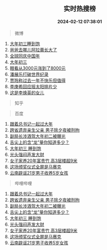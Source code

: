 <div align="center"><h2>实时热搜榜</h2><h4>2024-02-12 07:38:01</h4></div>

> 微博  

1. [大年初三睡到饱](https://s.weibo.com/weibo?q=%23%E5%A4%A7%E5%B9%B4%E5%88%9D%E4%B8%89%E7%9D%A1%E5%88%B0%E9%A5%B1%23&t=31&band_rank=1&Refer=top)<br />
2. [爸爸去哪儿阿拉蕾长大了](https://s.weibo.com/weibo?q=%E7%88%B8%E7%88%B8%E5%8E%BB%E5%93%AA%E5%84%BF%E9%98%BF%E6%8B%89%E8%95%BE%E9%95%BF%E5%A4%A7%E4%BA%86&t=31&band_rank=2&Refer=top)<br />
3. [全球同庆中国年](https://s.weibo.com/weibo?q=%23%E5%85%A8%E7%90%83%E5%90%8C%E5%BA%86%E4%B8%AD%E5%9B%BD%E5%B9%B4%23&t=31&band_rank=3&Refer=top)<br />
4. [大年初三](https://s.weibo.com/weibo?q=%E5%A4%A7%E5%B9%B4%E5%88%9D%E4%B8%89&t=31&band_rank=4&Refer=top)<br />
5. [眼看从3000元涨到了8000元](https://s.weibo.com/weibo?q=%23%E7%9C%BC%E7%9C%8B%E4%BB%8E3000%E5%85%83%E6%B6%A8%E5%88%B0%E4%BA%868000%E5%85%83%23&t=31&band_rank=5&Refer=top)<br />
6. [潘展乐打破世界纪录](https://s.weibo.com/weibo?q=%23%E6%BD%98%E5%B1%95%E4%B9%90%E6%89%93%E7%A0%B4%E4%B8%96%E7%95%8C%E7%BA%AA%E5%BD%95%23&t=31&band_rank=6&Refer=top)<br />
7. [贾玲称过去一年不快乐但值得](https://s.weibo.com/weibo?q=%23%E8%B4%BE%E7%8E%B2%E7%A7%B0%E8%BF%87%E5%8E%BB%E4%B8%80%E5%B9%B4%E4%B8%8D%E5%BF%AB%E4%B9%90%E4%BD%86%E5%80%BC%E5%BE%97%23&t=31&band_rank=7&Refer=top)<br />
8. [李庚希回应摇太阳排片少](https://s.weibo.com/weibo?q=%23%E6%9D%8E%E5%BA%9A%E5%B8%8C%E5%9B%9E%E5%BA%94%E6%91%87%E5%A4%AA%E9%98%B3%E6%8E%92%E7%89%87%E5%B0%91%23&t=31&band_rank=8&Refer=top)<br />
9. [这是李焕英的女儿](https://s.weibo.com/weibo?q=%E8%BF%99%E6%98%AF%E6%9D%8E%E7%84%95%E8%8B%B1%E7%9A%84%E5%A5%B3%E5%84%BF&t=31&band_rank=9&Refer=top)<br />

> 知乎  


> 百度  

1. [跟着总书记一起过大年](https://www.baidu.com/s?wd=%E8%B7%9F%E7%9D%80%E6%80%BB%E4%B9%A6%E8%AE%B0%E4%B8%80%E8%B5%B7%E8%BF%87%E5%A4%A7%E5%B9%B4&sa=fyb_news&rsv_dl=fyb_news)<br />
2. [跨省遗弃亲生父亲 男子除夕夜被刑拘](https://www.baidu.com/s?wd=%E8%B7%A8%E7%9C%81%E9%81%97%E5%BC%83%E4%BA%B2%E7%94%9F%E7%88%B6%E4%BA%B2+%E7%94%B7%E5%AD%90%E9%99%A4%E5%A4%95%E5%A4%9C%E8%A2%AB%E5%88%91%E6%8B%98&sa=fyb_news&rsv_dl=fyb_news)<br />
3. [副局长涉酒驾大年初二被曝光](https://www.baidu.com/s?wd=%E5%89%AF%E5%B1%80%E9%95%BF%E6%B6%89%E9%85%92%E9%A9%BE%E5%A4%A7%E5%B9%B4%E5%88%9D%E4%BA%8C%E8%A2%AB%E6%9B%9D%E5%85%89&sa=fyb_news&rsv_dl=fyb_news)<br />
4. [舌尖上的含“龙”量你知道多少？](https://www.baidu.com/s?wd=%E8%88%8C%E5%B0%96%E4%B8%8A%E7%9A%84%E5%90%AB%E2%80%9C%E9%BE%99%E2%80%9D%E9%87%8F%E4%BD%A0%E7%9F%A5%E9%81%93%E5%A4%9A%E5%B0%91%EF%BC%9F&sa=fyb_news&rsv_dl=fyb_news)<br />
5. [大年初三 睡到饱](https://www.baidu.com/s?wd=%E5%A4%A7%E5%B9%B4%E5%88%9D%E4%B8%89+%E7%9D%A1%E5%88%B0%E9%A5%B1&sa=fyb_news&rsv_dl=fyb_news)<br />
6. [光头强闷声发大财](https://www.baidu.com/s?wd=%E5%85%89%E5%A4%B4%E5%BC%BA%E9%97%B7%E5%A3%B0%E5%8F%91%E5%A4%A7%E8%B4%A2&sa=fyb_news&rsv_dl=fyb_news)<br />
7. [女子家养20年富贵竹 高3层楼超9米](https://www.baidu.com/s?wd=%E5%A5%B3%E5%AD%90%E5%AE%B6%E5%85%BB20%E5%B9%B4%E5%AF%8C%E8%B4%B5%E7%AB%B9+%E9%AB%983%E5%B1%82%E6%A5%BC%E8%B6%859%E7%B1%B3&sa=fyb_news&rsv_dl=fyb_news)<br />
8. [这场颁奖仪式全屏是马赛克](https://www.baidu.com/s?wd=%E8%BF%99%E5%9C%BA%E9%A2%81%E5%A5%96%E4%BB%AA%E5%BC%8F%E5%85%A8%E5%B1%8F%E6%98%AF%E9%A9%AC%E8%B5%9B%E5%85%8B&sa=fyb_news&rsv_dl=fyb_news)<br />
9. [云南辟谣21岁男子收养5岁女孩](https://www.baidu.com/s?wd=%E4%BA%91%E5%8D%97%E8%BE%9F%E8%B0%A321%E5%B2%81%E7%94%B7%E5%AD%90%E6%94%B6%E5%85%BB5%E5%B2%81%E5%A5%B3%E5%AD%A9&sa=fyb_news&rsv_dl=fyb_news)<br />

> 哔哩哔哩  

1. [跟着总书记一起过大年](https://www.baidu.com/s?wd=%E8%B7%9F%E7%9D%80%E6%80%BB%E4%B9%A6%E8%AE%B0%E4%B8%80%E8%B5%B7%E8%BF%87%E5%A4%A7%E5%B9%B4&sa=fyb_news&rsv_dl=fyb_news)<br />
2. [跨省遗弃亲生父亲 男子除夕夜被刑拘](https://www.baidu.com/s?wd=%E8%B7%A8%E7%9C%81%E9%81%97%E5%BC%83%E4%BA%B2%E7%94%9F%E7%88%B6%E4%BA%B2+%E7%94%B7%E5%AD%90%E9%99%A4%E5%A4%95%E5%A4%9C%E8%A2%AB%E5%88%91%E6%8B%98&sa=fyb_news&rsv_dl=fyb_news)<br />
3. [副局长涉酒驾大年初二被曝光](https://www.baidu.com/s?wd=%E5%89%AF%E5%B1%80%E9%95%BF%E6%B6%89%E9%85%92%E9%A9%BE%E5%A4%A7%E5%B9%B4%E5%88%9D%E4%BA%8C%E8%A2%AB%E6%9B%9D%E5%85%89&sa=fyb_news&rsv_dl=fyb_news)<br />
4. [舌尖上的含“龙”量你知道多少？](https://www.baidu.com/s?wd=%E8%88%8C%E5%B0%96%E4%B8%8A%E7%9A%84%E5%90%AB%E2%80%9C%E9%BE%99%E2%80%9D%E9%87%8F%E4%BD%A0%E7%9F%A5%E9%81%93%E5%A4%9A%E5%B0%91%EF%BC%9F&sa=fyb_news&rsv_dl=fyb_news)<br />
5. [大年初三 睡到饱](https://www.baidu.com/s?wd=%E5%A4%A7%E5%B9%B4%E5%88%9D%E4%B8%89+%E7%9D%A1%E5%88%B0%E9%A5%B1&sa=fyb_news&rsv_dl=fyb_news)<br />
6. [光头强闷声发大财](https://www.baidu.com/s?wd=%E5%85%89%E5%A4%B4%E5%BC%BA%E9%97%B7%E5%A3%B0%E5%8F%91%E5%A4%A7%E8%B4%A2&sa=fyb_news&rsv_dl=fyb_news)<br />
7. [女子家养20年富贵竹 高3层楼超9米](https://www.baidu.com/s?wd=%E5%A5%B3%E5%AD%90%E5%AE%B6%E5%85%BB20%E5%B9%B4%E5%AF%8C%E8%B4%B5%E7%AB%B9+%E9%AB%983%E5%B1%82%E6%A5%BC%E8%B6%859%E7%B1%B3&sa=fyb_news&rsv_dl=fyb_news)<br />
8. [这场颁奖仪式全屏是马赛克](https://www.baidu.com/s?wd=%E8%BF%99%E5%9C%BA%E9%A2%81%E5%A5%96%E4%BB%AA%E5%BC%8F%E5%85%A8%E5%B1%8F%E6%98%AF%E9%A9%AC%E8%B5%9B%E5%85%8B&sa=fyb_news&rsv_dl=fyb_news)<br />
9. [云南辟谣21岁男子收养5岁女孩](https://www.baidu.com/s?wd=%E4%BA%91%E5%8D%97%E8%BE%9F%E8%B0%A321%E5%B2%81%E7%94%B7%E5%AD%90%E6%94%B6%E5%85%BB5%E5%B2%81%E5%A5%B3%E5%AD%A9&sa=fyb_news&rsv_dl=fyb_news)<br />
